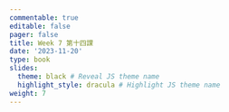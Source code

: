 ```yaml
---
commentable: true
editable: false
pager: false
title: Week 7 第十四課
date: '2023-11-20'
type: book
slides:
  theme: black # Reveal JS theme name
  highlight_style: dracula # Highlight JS theme name
weight: 7
---
```

